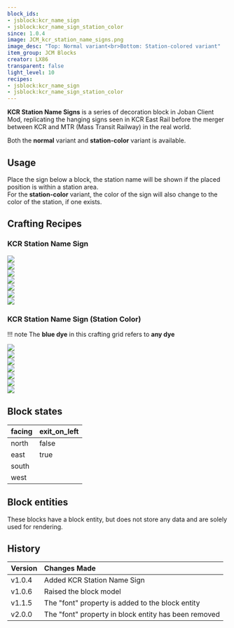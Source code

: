 ```yaml
---
block_ids:
- jsblock:kcr_name_sign
- jsblock:kcr_name_sign_station_color
since: 1.0.4
image: JCM_kcr_station_name_signs.png
image_desc: "Top: Normal variant<br>Bottom: Station-colored variant"
item_group: JCM Blocks
creator: LX86
transparent: false
light_level: 10
recipes:
- jsblock:kcr_name_sign
- jsblock:kcr_name_sign_station_color
---
```


**KCR Station Name Signs** is a series of decoration block in Joban Client Mod, replicating the hanging signs seen in KCR East Rail before the merger between KCR and MTR (Mass Transit Railway) in the real world.

Both the **normal** variant and **station-color** variant is available.

## Usage
Place the sign below a block, the station name will be shown if the placed position is within a station area.  
For the **station-color** variant, the color of the sign will also change to the color of the station, if one exists.

## Crafting Recipes
### KCR Station Name Sign
<div class="crafting">
    <div class="crafting-table">
        <!-- row 1 -->
        <div><img src="../crafting/Minecraft_Iron_ingot.png"></div>
        <div><img src="../crafting/Minecraft_Iron_ingot.png"></div>
        <div><img src="../crafting/Minecraft_Iron_ingot.png"></div>
        <!-- row 2 -->
        <div><img src="../crafting/Minecraft_Lapis_lazuli.png"></div>
        <div><img src="../crafting/Minecraft_Iron_ingot.png"></div>
        <div><img src="../crafting/Minecraft_Lapis_lazuli.png"></div>
        <!-- row 3 -->
        <div></div>
        <div></div>
        <div></div>
    </div>
    <div class="crafting-arrow"></div>
    <div class="crafting-result" data-count="3">
        <img src="../crafting/JCM_Item_Kcr_name_sign.png">
    </div>
</div>

### KCR Station Name Sign (Station Color)
!!! note 
    The **blue dye** in this crafting grid refers to **any dye**

<div class="crafting">
    <div class="crafting-table">
        <!-- row 1 -->
        <div><img src="../crafting/Minecraft_Iron_ingot.png"></div>
        <div><img src="../crafting/Minecraft_Iron_ingot.png"></div>
        <div><img src="../crafting/Minecraft_Iron_ingot.png"></div>
        <!-- row 2 -->
        <div><img src="../crafting/Minecraft_Glowstone_dust.png"></div>
        <div><img src="../crafting/Minecraft_Blue_dye.png"></div>
        <div><img src="../crafting/Minecraft_Glowstone_dust.png"></div>
        <!-- row 3 -->
        <div></div>
        <div></div>
        <div></div>
    </div>
    <div class="crafting-arrow"></div>
    <div class="crafting-result" data-count="3">
        <img src="../crafting/JCM_Item_Kcr_name_sign_station_color.png">
    </div>
</div>

## Block states
| facing | exit_on_left |
|:-------|:-------------|
| north  | false        |
| east   | true         |
| south  |              |
| west   |              |

## Block entities
These blocks have a block entity, but does not store any data and are solely used for rendering.

## History
| Version | Changes Made                                         |
|:--------|:-----------------------------------------------------|
| v1.0.4  | Added KCR Station Name Sign                          |
| v1.0.6  | Raised the block model                               |
| v1.1.5  | The "font" property is added to the block entity     |
| v2.0.0  | The "font" property in block entity has been removed |
